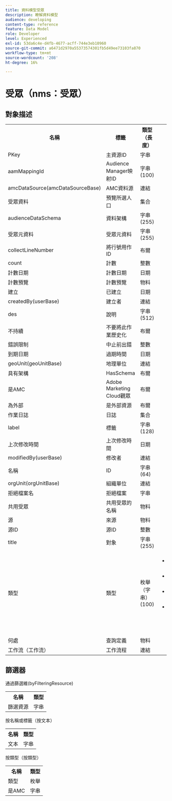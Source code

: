 ```yaml
---
title: 資料模型受眾
description: 瞭解資料模型
audience: developing
content-type: reference
feature: Data Model
role: Developer
level: Experienced
exl-id: 53da6c4e-d4fb-4677-acff-744e3eb10960
source-git-commit: a6471d2970a55373574301fb5d49ee73103fa870
workflow-type: tm+mt
source-wordcount: '208'
ht-degree: 16%

---
```


# 受眾（nms：受眾）

## 對象描述

<table>
               <tr>
                  <th>名稱</th>
                  <th>標籤</th>
                  <th>類型（長度）</th>
                  <th>枚舉值</th>
               </tr>
               <tr>
                  <td>PKey</td>
                  <td>主資源ID</td>
                  <td>字串 </td>
                  <td> </td>
               </tr>
               <tr>
                  <td>aamMappingId</td>
                  <td>Audience Manager映射ID</td>
                  <td>字串(100)</td>
                  <td> </td>
               </tr>
               <tr>
                  <td>amcDataSource(amcDataSourceBase)</td>
                  <td>AMC資料源</td>
                  <td>連結 </td>
                  <td> </td>
               </tr>
               <tr>
                  <td>受眾資料</td>
                  <td>預覽所選人口</td>
                  <td>集合 </td>
                  <td> </td>
               </tr>
               <tr>
                  <td>audienceDataSchema</td>
                  <td>資料架構</td>
                  <td>字串(255)</td>
                  <td> </td>
               </tr>
               <tr>
                  <td>受眾元資料</td>
                  <td>受眾元資料</td>
                  <td>字串(255)</td>
                  <td> </td>
               </tr>
               <tr>
                  <td>collectLineNumber</td>
                  <td>將行號用作ID</td>
                  <td>布爾 </td>
                  <td> </td>
               </tr>
               <tr>
                  <td>count</td>
                  <td>計數</td>
                  <td>整數 </td>
                  <td> </td>
               </tr>
               <tr>
                  <td>計數日期</td>
                  <td>計數日期</td>
                  <td>日期 </td>
                  <td> </td>
               </tr>
               <tr>
                  <td>計數預覽</td>
                  <td>計數預覽</td>
                  <td>物料 </td>
                  <td> </td>
               </tr>
               <tr>
                  <td>建立</td>
                  <td>已建立</td>
                  <td>日期 </td>
                  <td> </td>
               </tr>
               <tr>
                  <td>createdBy(userBase)</td>
                  <td>建立者</td>
                  <td>連結 </td>
                  <td> </td>
               </tr>
               <tr>
                  <td>des</td>
                  <td>說明</td>
                  <td>字串(512)</td>
                  <td> </td>
               </tr>
               <tr>
                  <td>不持續</td>
                  <td>不要將此作業歷史化</td>
                  <td>布爾 </td>
                  <td> </td>
               </tr>
               <tr>
                  <td>錯誤限制</td>
                  <td>中止前出錯</td>
                  <td>整數 </td>
                  <td> </td>
               </tr>
               <tr>
                  <td>到期日期</td>
                  <td>過期時間</td>
                  <td>日期 </td>
                  <td> </td>
               </tr>
               <tr>
                  <td>geoUnit(geoUnitBase)</td>
                  <td>地理單位</td>
                  <td>連結 </td>
                  <td> </td>
               </tr>
               <tr>
                  <td>具有架構</td>
                  <td>HasSchema</td>
                  <td>布爾 </td>
                  <td> </td>
               </tr>
               <tr>
                  <td>是AMC</td>
                  <td>Adobe Marketing Cloud觀眾</td>
                  <td>布爾 </td>
                  <td> </td>
               </tr>
               <tr>
                  <td>為外部</td>
                  <td>是外部資源</td>
                  <td>布爾 </td>
                  <td> </td>
               </tr>
               <tr>
                  <td>作業日誌</td>
                  <td>日誌</td>
                  <td>集合 </td>
                  <td> </td>
               </tr>
               <tr>
                  <td>label</td>
                  <td>標籤</td>
                  <td>字串(128)</td>
                  <td> </td>
               </tr>
               <tr>
                  <td>上次修改時間</td>
                  <td>上次修改時間</td>
                  <td>日期 </td>
                  <td> </td>
               </tr>
               <tr>
                  <td>modifiedBy(userBase)</td>
                  <td>修改者</td>
                  <td>連結 </td>
                  <td> </td>
               </tr>
               <tr>
                  <td>名稱</td>
                  <td>ID</td>
                  <td>字串(64)</td>
                  <td> </td>
               </tr>
               <tr>
                  <td>orgUnit(orgUnitBase)</td>
                  <td>組織單位</td>
                  <td>連結 </td>
                  <td> </td>
               </tr>
               <tr>
                  <td>拒絕檔案名</td>
                  <td>拒絕檔案</td>
                  <td>字串 </td>
                  <td> </td>
               </tr>
               <tr>
                  <td>共用受眾</td>
                  <td>共用受眾的名稱</td>
                  <td>物料 </td>
                  <td> </td>
               </tr>
               <tr>
                  <td>源</td>
                  <td>來源</td>
                  <td>物料 </td>
                  <td> </td>
               </tr>
               <tr>
                  <td>源ID</td>
                  <td>源ID</td>
                  <td>整數 </td>
                  <td> </td>
               </tr>
               <tr>
                  <td>title</td>
                  <td>對象</td>
                  <td>字串(255)</td>
                  <td> </td>
               </tr>
               <tr>
                  <td>類型</td>
                  <td>類型</td>
                  <td>枚舉（字串）(100)</td>
                  <td>
                     <ul>
                        <li>查詢 — 查詢 — 查詢</li>
                        <li>清單 — 清單 — 清單</li>
                        <li>檔案 — 檔案 — 檔案</li>
                        <li>無效值 — __Invalid_value_ - __Invalid_value__</li>
                     </ul>
                  </td>
               </tr>
               <tr>
                  <td>何處</td>
                  <td>查詢定義</td>
                  <td>物料 </td>
                  <td> </td>
               </tr>
               <tr>
                  <td>工作流（工作流）</td>
                  <td>工作流程</td>
                  <td>連結 </td>
                  <td> </td>
               </tr>
            </table>

## 篩選器

通過篩選維(byFilteringResource)

<table>
    <tr>
    <th>名稱</th>
    <th>類型</th>
    </tr>
    <tr>
    <td>篩選資源</td>
    <td>字串</td>
    </tr>
</table>

按名稱或標籤（按文本）

<table>
    <tr>
    <th>名稱</th>
    <th>類型</th>
    </tr>
    <tr>
    <td>文本</td>
    <td>字串</td>
    </tr>
</table>

按類型（按類型）

<table>
    <tr>
    <th>名稱</th>
    <th>類型</th>
    </tr>
    <tr>
    <td>類型</td>
    <td>枚舉</td>
    </tr>
    <tr>
    <td>是AMC</td>
    <td>字串</td>
    </tr>
</table>
